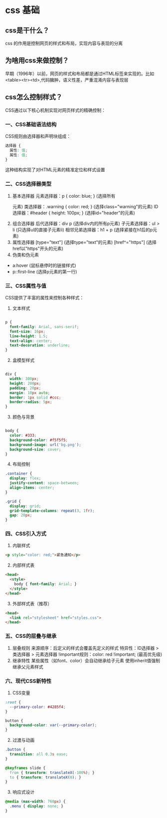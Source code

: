 # css 基础
## css是干什么？
css 的作用是‌控制网页的样式和布局‌，实现内容与表现的分离
## 为啥用css来做控制？
早期（1996年）以前，网页的样式和布局都是通过HTML标签来实现的。比如\<table>\<tr>\<td>\,代码臃肿，语义性差，严重混淆内容与表现层
## css怎么控制样式？
CSS通过以下核心机制实现对网页样式的精确控制：

### 一、CSS基础语法结构
CSS规则由‌选择器‌和‌声明块‌组成：

``` css
选择器 {
  属性: 值;
  属性: 值;
}
```
这种结构实现了对HTML元素的精准定位和样式设置

### 二、CSS选择器类型
1. 基本选择器
‌元素选择器‌：p { color: blue; } (选择所有<p>元素)
‌类选择器‌：.warning { color: red; } (选择class="warning"的元素)
‌ID选择器‌：#header { height: 100px; } (选择id="header"的元素)
2. 组合选择器
‌后代选择器‌：div p (选择div内的所有p元素)
‌子元素选择器‌：ul > li (只选择ul的直接子元素li)
‌相邻兄弟选择器‌：h1 + p (选择紧接在h1后的p元素)
3. 属性选择器
[type="text"] (选择type="text"的元素)
[href^="https"] (选择href以"https"开头的元素)
4. 伪类和伪元素
- a:hover (鼠标悬停时的链接样式)
- p::first-line (选择p元素的第一行)

### 三、CSS属性与值
CSS提供了丰富的属性来控制各种样式：

1. 文本样式

``` css

p {
  font-family: Arial, sans-serif;
  font-size: 16px;
  line-height: 1.5;
  text-align: center;
  text-decoration: underline;
}
```
2. 盒模型样式

``` css

div {
  width: 300px;
  height: 200px;
  padding: 20px;
  margin: 10px auto;
  border: 1px solid #ccc;
  border-radius: 5px;
}
```
3. 颜色与背景

``` css

body {
  color: #333;
  background-color: #f5f5f5;
  background-image: url('bg.png');
  background-size: cover;
}
```
4. 布局控制

``` css
.container {
  display: flex;
  justify-content: space-between;
  align-items: center;
}

.grid {
  display: grid;
  grid-template-columns: repeat(3, 1fr);
  gap: 20px;
}
```
### 四、CSS引入方式
1. 内联样式

``` html
<p style="color: red;">紧急通知</p>
```
2. 内部样式表

``` html
<head>
  <style>
    body { font-family: Arial; }
  </style>
</head>
```
3. 外部样式表（推荐）

``` html
<head>
  <link rel="stylesheet" href="styles.css">
</head>
```
### 五、CSS的层叠与继承
1. 层叠规则
‌来源顺序‌：后定义的样式会覆盖先定义的样式
‌特异性‌：ID选择器 > 类选择器 > 元素选择器
‌!important规则‌：color: red !important; (最高优先级)
2. 继承特性
某些属性（如font、color）会自动继承给子元素
使用inherit值强制继承父元素样式
### 六、现代CSS新特性
1. CSS变量

``` css
:root {
  --primary-color: #4285f4;
}

button {
  background-color: var(--primary-color);
}
```
2. 过渡与动画

``` css
.button {
  transition: all 0.3s ease;
}

@keyframes slide {
  from { transform: translateX(-100%); }
  to { transform: translateX(0); }
}
```
3. 响应式设计

``` css
@media (max-width: 768px) {
  .menu { display: none; }
}
```